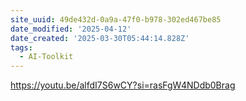 ```yaml
---
site_uuid: 49de432d-0a9a-47f0-b978-302ed467be85
date_modified: '2025-04-12'
date_created: '2025-03-30T05:44:14.828Z'
tags:
  - AI-Toolkit
---
```
































https://youtu.be/alfdI7S6wCY?si=rasFgW4NDdb0Brag